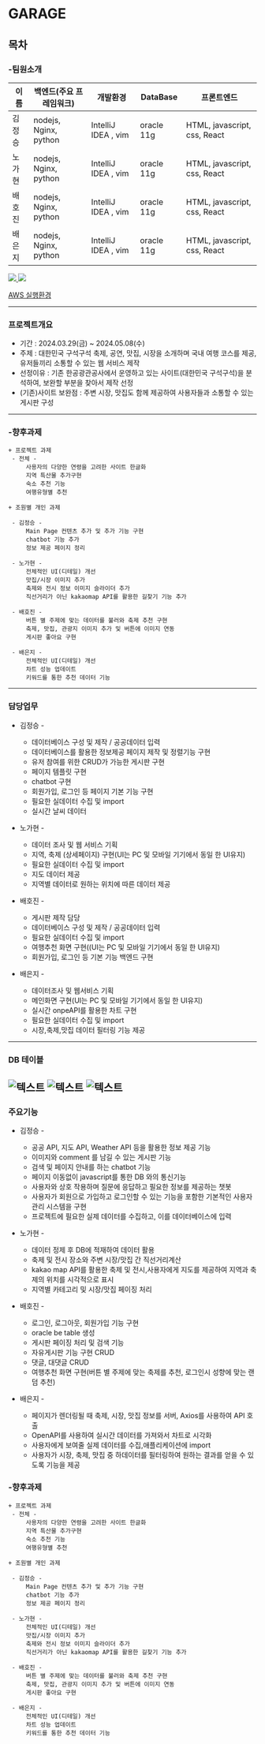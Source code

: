 # GARAGE
## 목차

### -팀원소개
    
 |  이름  | 백엔드(주요 프레임워크) | 개발환경 | DataBase | 프론트엔드 
|--------|---------------------|-------------------------------|-----------------------------|-----------------------------|
| 김정승 |    nodejs, Nginx, python    |    IntelliJ IDEA , vim      | oracle 11g | HTML, javascript, css, React|
| 노가현 |    nodejs, Nginx, python    |    IntelliJ IDEA , vim      | oracle 11g | HTML, javascript, css, React|
| 배호진 |    nodejs, Nginx, python    |    IntelliJ IDEA , vim      | oracle 11g | HTML, javascript, css, React|
| 배은지 |    nodejs, Nginx, python    |    IntelliJ IDEA , vim      | oracle 11g | HTML, javascript, css, React|

<a href="https://github.com/JUNGSEUNGKIM/codelap_allola/graphs/contributors">
  <img src="https://contrib.rocks/image?repo=JUNGSEUNGKIM/codelap_allola" />
</a>

<a href="http://3.143.252.195:3000/mainPage">
    <img src="./main.png"/>
</a>

[AWS 실행환경](http://3.143.252.195:3000/mainPage)

---
    
### 프로젝트개요
+ 기간 : 2024.03.29(금) ~ 2024.05.08(수)
+ 주제 :  대한민국 구석구석 축제, 공연, 맛집, 시장을 소개하며 국내 여행 코스를 제공, 유저들끼리 소통할 수 있는 웹 서비스 제작
+ 선정이유 : 기존 한공광관공사에서 운영하고 있는 사이트(대한민국 구석구석)을 분석하여, 보완할 부분을 찾아서 제작 선정
+ (기존)사이트 보완점 : 주변 시장, 맛집도 함께 제공하여 사용자들과 소통할 수 있는 게시판 구성

---
### -향후과제
    + 프로젝트 과제
     - 전체 -
         사용자의 다양한 연령을 고려한 사이트 한글화
         지역 특산물 추가구현
         숙소 추천 기능
         여행유형별 추천

    + 조원별 개인 과제
    
     - 김정승 -  
         Main Page 컨텐츠 추가 및 추가 기능 구현
         chatbot 기능 추가 
         정보 제공 페이지 정리
         
     - 노가현 -     
         전체적인 UI(디테일) 개선
         맛집/시장 이미지 추가
         축제와 전시 정보 이미지 슬라이더 추가
         직선거리가 아닌 kakaomap API를 활용한 길찾기 기능 추가
 
     - 배호진 - 
         버튼 별 주제에 맞는 데이터를 불러와 축제 추천 구현
         축제, 맛집, 관광지 이미지 추가 및 버튼에 이미지 연동
         게시판 좋아요 구현

     - 배은지 - 
         전체적인 UI(디테일) 개선
         차트 성능 업데이트
         키워드를 통한 추천 데이터 기능
         


---

### 담당업무

* 김정승 -  
    + 데이터베이스 구성 및 제작 / 공공데이터 입력
    + 데이터베이스를 활용한 정보제공 페이지 제작 및 정렬기능 구현
    + 유저 참여를 위한 CRUD가 가능한 게시판 구현
    + 페이지 템플릿 구현
    + chatbot 구현
    + 회원가입, 로그인 등 페이지 기본 기능 구현
    + 필요한 실데이터 수집 및 import
    + 실시간 날씨 데이터 
  
* 노가현 -  
    + 데이터 조사 및 웹 서비스 기획
    + 지역, 축제 (상세페이지) 구현(UI는 PC 및 모바일 기기에서 동일 한 UI유지)
    + 필요한 실데이터 수집 및 import
    + 지도 데이터 제공
    + 지역별 데이터로 원하는 위치에 따른 데이터 제공

* 배호진 -
    + 게시판 제작 담당
    + 데이터베이스 구성 및 제작 / 공공데이터 입력
    + 필요한 실데이터 수집 및 import
    + 여행추천 화면 구현((UI는 PC 및 모바일 기기에서 동일 한 UI유지)
    + 회원가입, 로그인 등 기본 기능 백엔드 구현

* 배은지 - 
  +  데이터조사 및 웹서비스 기획
  +  메인화면 구현(UI는 PC 및 모바일 기기에서 동일 한 UI유지)
  +  실시간 onpeAPI를 활용한 차트 구현
  +  필요한 실데이터 수집 및 import
  +  시장,축제,맛집 데이터 필터링 기능 제공
    
---

### DB 테이블
![텍스트](KakaoTalk_20240507_130147815.png)
![텍스트](KakaoTalk_20240507_130213761.png)
![텍스트](KakaoTalk_20240507_130225801.png)
---

### 주요기능 
* 김정승 -
  + 공공 API, 지도 API, Weather API 등을 활용한 정보 제공 기능
  + 이미지와 comment 를 남길 수 있는 게시판 기능
  + 검색 및 페이지 안내를 하는 chatbot 기능
  + 페이지 이동없이 javascript를 통한 DB 와의 통신기능
  + 사용자와 상호 작용하며 질문에 응답하고 필요한 정보를 제공하는 챗봇
  + 사용자가 회원으로 가입하고 로그인할 수 있는 기능을 포함한 기본적인 사용자 관리 시스템을 구현
  + 프로젝트에 필요한 실제 데이터를 수집하고, 이를 데이터베이스에 입력

* 노가현 -  
  + 데이터 정제 후 DB에 적재하여 데이터 활용 
  + 축제 및 전시 장소와 주변 시장/맛집 간 직선거리계산
  + kakao map API를 활용한 축제 및 전시,사용자에게 지도를 제공하여 지역과 축제의 위치를 시각적으로 표시
  + 지역별 카테고리 및 시장/맛집 페이징 처리   

* 배호진 -  
  +  로그인, 로그아웃, 회원가입 기능 구현
  +  oracle be table 생성
  +  게시판 페이징 처리 및 검색 기능
  +  자유게시판 기능 구현  CRUD
  +  댓글, 대댓글  CRUD
  +  여행추천 화면 구현(버튼 별 주제에 맞는 축제를 추천, 로그인시 성향에 맞는 랜덤 추천)

* 배은지 -  
  +  페이지가 렌더링될 때 축제, 시장, 맛집 정보를 서버, Axios를 사용하여 API 호출
  +  OpenAPI를 사용하여 실시간 데이터를 가져와서 차트로 시각화
  +  사용자에게 보여줄 실제 데이터를 수집,애플리케이션에 import
  +  사용자가 시장, 축제, 맛집 중 하데이터를 필터링하여 원하는 결과를 얻을 수 있도록 기능을 제공


### -향후과제
    + 프로젝트 과제
     - 전체 -
         사용자의 다양한 연령을 고려한 사이트 한글화
         지역 특산물 추가구현
         숙소 추천 기능
         여행유형별 추천

    + 조원별 개인 과제
    
     - 김정승 -  
         Main Page 컨텐츠 추가 및 추가 기능 구현
         chatbot 기능 추가 
         정보 제공 페이지 정리
         
     - 노가현 -     
         전체적인 UI(디테일) 개선
         맛집/시장 이미지 추가
         축제와 전시 정보 이미지 슬라이더 추가
         직선거리가 아닌 kakaomap API를 활용한 길찾기 기능 추가
 
     - 배호진 - 
         버튼 별 주제에 맞는 데이터를 불러와 축제 추천 구현
         축제, 맛집, 관광지 이미지 추가 및 버튼에 이미지 연동
         게시판 좋아요 구현

     - 배은지 - 
         전체적인 UI(디테일) 개선
         차트 성능 업데이트
         키워드를 통한 추천 데이터 기능
         

